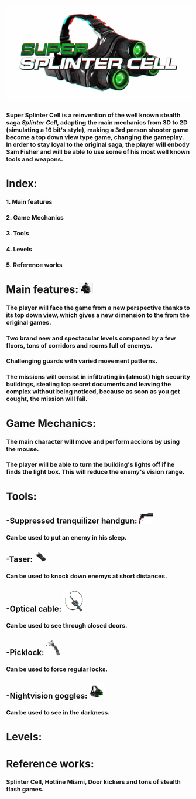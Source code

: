 <head>
	<link href="https://fonts.googleapis.com/css?family=Anton|Russo+One|Sarpanch|Stalinist+One" rel="stylesheet">
</head>

<p align= "center">
<img src=	"https://github.com/ErGuille33/TeamSpaghetto/blob/master/SuperSplinterCell/src/GameArt/GifGafas.gif?raw=true">
</p> 

### Super Splinter Cell is a reinvention of the well known stealth saga *Splinter Cell*, adapting the main mechanics from 3D to 2D (simulating a 16 bit's style), making a 3rd person shooter game become a top down view type game, changing the gameplay. In order to stay loyal to the original saga, the player will enbody Sam Fisher and will be able to use some of his most well known tools and weapons.  
  
  
# Index:   
  
### 1. Main features  
### 2. Game Mechanics 
### 3. Tools 
### 4. Levels  
### 5. Reference works  
  

# Main features:<a href="url"><img src="https://github.com/ErGuille33/TeamSpaghetto/blob/master/SuperSplinterCell/src/images/Sam%20FisherG.png?raw=true"  height="28" width="39" ></a>

### The player will face the game from a new perspective thanks to its top down view, which gives a new dimension to the from the original games.  
### Two brand new and spectacular levels composed by a few floors, tons of corridors and rooms full of enemys.
### Challenging guards with varied movement patterns.
### The missions will consist in infiltrating in (almost) high security buildings, stealing top secret documents and leaving the complex without being noticed, because as soon as you get cought, the mission will fail.  
  
# Game Mechanics:  

### The main character will move and perform accions by using the mouse.
### The player will be able to turn the building's lights off if he finds the light box. This will reduce the enemy's vision range.  

# Tools:  
##	-Suppressed tranquilizer handgun: <a href="url"><img src="https://github.com/ErGuille33/TeamSpaghetto/blob/master/SuperSplinterCell/src/images/silenced%20pistol.png?raw=true"  height="28" width="39" ></a>
### Can be used to put an enemy in his sleep.
##	-Taser: <a href="url"><img src="https://github.com/ErGuille33/TeamSpaghetto/blob/master/SuperSplinterCell/src/images/taser.png?raw=true"  height="28" width="34" ></a>
### Can be used to knock down enemys at short distances.
##	-Optical cable: <a href="url"><img src="https://github.com/ErGuille33/TeamSpaghetto/blob/master/SuperSplinterCell/src/images/optical%20cable.png?raw=true"  height="57" width="60" ></a>
### Can be used to see through closed doors.
##	-Picklock: <a href="url"><img src="https://github.com/ErGuille33/TeamSpaghetto/blob/master/SuperSplinterCell/src/images/picklock.png?raw=true"  height="42" width="38" ></a>
### Can be used to force regular locks.
##	-Nightvision goggles: <a href="url"><img src="https://github.com/ErGuille33/TeamSpaghetto/blob/master/SuperSplinterCell/src/images/nightvision%20googles.png?raw=true"  height="41" width="43" ></a>
### Can be used to see in the darkness.  

# Levels:  

# Reference works:  
### Splinter Cell, Hotline Miami, Door kickers and tons of stealth flash games.  